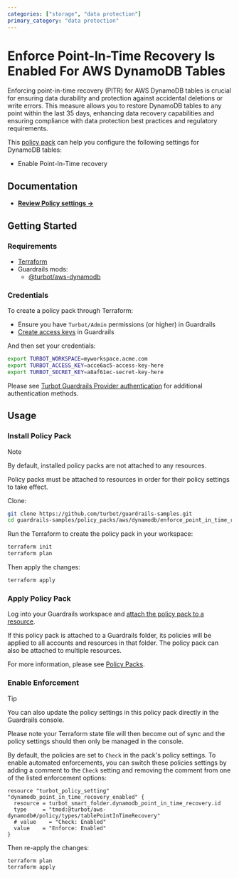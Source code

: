 ```yaml
---
categories: ["storage", "data protection"]
primary_category: "data protection"
---
```


# Enforce Point-In-Time Recovery Is Enabled For AWS DynamoDB Tables

Enforcing point-in-time recovery (PITR) for AWS DynamoDB tables is crucial for ensuring data durability and protection against accidental deletions or write errors. This measure allows you to restore DynamoDB tables to any point within the last 35 days, enhancing data recovery capabilities and ensuring compliance with data protection best practices and regulatory requirements.

This [policy pack](https://turbot.com/guardrails/docs/concepts/resources/smart-folders) can help you configure the following settings for DynamoDB tables:

- Enable Point-In-Time recovery

## Documentation

- **[Review Policy settings →](https://hub-guardrails-turbot-com-git-development-turbot.vercel.app/policy-packs/enforce_point_in_time_recovery_is_enabled_for_tables/settings)**

## Getting Started

### Requirements

- [Terraform](https://developer.hashicorp.com/terraform/install)
- Guardrails mods:
  - [@turbot/aws-dynamodb](https://hub-guardrails-turbot-com-git-development-turbot.vercel.app/aws/mods/aws-dynamodb)

### Credentials

To create a policy pack through Terraform:

- Ensure you have `Turbot/Admin` permissions (or higher) in Guardrails
- [Create access keys](https://turbot.com/guardrails/docs/guides/iam/access-keys#generate-a-new-guardrails-api-access-key) in Guardrails

And then set your credentials:

```sh
export TURBOT_WORKSPACE=myworkspace.acme.com
export TURBOT_ACCESS_KEY=acce6ac5-access-key-here
export TURBOT_SECRET_KEY=a8af61ec-secret-key-here
```

Please see [Turbot Guardrails Provider authentication](https://registry.terraform.io/providers/turbot/turbot/latest/docs#authentication) for additional authentication methods.

## Usage

### Install Policy Pack

> [!NOTE]
> By default, installed policy packs are not attached to any resources.
>
> Policy packs must be attached to resources in order for their policy settings to take effect.

Clone:

```sh
git clone https://github.com/turbot/guardrails-samples.git
cd guardrails-samples/policy_packs/aws/dynamodb/enforce_point_in_time_recovery_is_enabled_for_tables
```

Run the Terraform to create the policy pack in your workspace:

```sh
terraform init
terraform plan
```

Then apply the changes:

```sh
terraform apply
```

### Apply Policy Pack

Log into your Guardrails workspace and [attach the policy pack to a resource](https://turbot.com/guardrails/docs/guides/working-with-folders/smart#attach-a-smart-folder-to-a-resource).

If this policy pack is attached to a Guardrails folder, its policies will be applied to all accounts and resources in that folder. The policy pack can also be attached to multiple resources.

For more information, please see [Policy Packs](https://turbot.com/guardrails/docs/concepts/resources/smart-folders).

### Enable Enforcement

> [!TIP]
> You can also update the policy settings in this policy pack directly in the Guardrails console.
>
> Please note your Terraform state file will then become out of sync and the policy settings should then only be managed in the console.

By default, the policies are set to `Check` in the pack's policy settings. To enable automated enforcements, you can switch these policies settings by adding a comment to the `Check` setting and removing the comment from one of the listed enforcement options:

```hcl
resource "turbot_policy_setting" "dynamodb_point_in_time_recovery_enabled" {
  resource = turbot_smart_folder.dynamodb_point_in_time_recovery.id
  type     = "tmod:@turbot/aws-dynamodb#/policy/types/tablePointInTimeRecovery"
  # value    = "Check: Enabled"
  value    = "Enforce: Enabled"
}
```

Then re-apply the changes:

```sh
terraform plan
terraform apply
```
